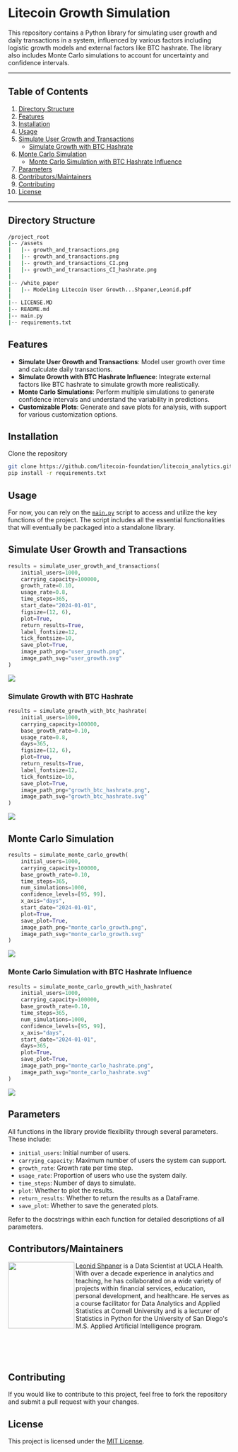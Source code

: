 # Litecoin Growth Simulation

This repository contains a Python library for simulating user growth and daily transactions in a system, influenced by various factors including logistic growth models and external factors like BTC hashrate. The library also includes Monte Carlo simulations to account for uncertainty and confidence intervals.

---
## Table of Contents

1. [Directory Structure](#directory-structure)
2. [Features](#features)
3. [Installation](#installation)
4. [Usage](#usage)
5. [Simulate User Growth and Transactions](#simulate-user-growth-and-transactions)
    - [Simulate Growth with BTC Hashrate](#simulate-growth-with-btc-hashrate)
6. [Monte Carlo Simulation](#monte-carlo-simulation)
    - [Monte Carlo Simulation with BTC Hashrate Influence](#monte-carlo-simulation-with-btc-hashrate-influence)
7. [Parameters](#parameters)
8. [Contributors/Maintainers](#contributorsmaintainers)
9. [Contributing](#contributing)
10. [License](#license)
---

## Directory Structure

```bash
/project_root
|-- /assets
|   |-- growth_and_transactions.png
|   |-- growth_and_transactions.png
|   |-- growth_and_transactions_CI.png
|   |-- growth_and_transactions_CI_hashrate.png
|
|-- /white_paper
|   |-- Modeling Litecoin User Growth...Shpaner,Leonid.pdf
|
|-- LICENSE.MD
|-- README.md
|-- main.py
|-- requirements.txt
```

## Features

- **Simulate User Growth and Transactions**: Model user growth over time and calculate daily transactions.
- **Simulate Growth with BTC Hashrate Influence**: Integrate external factors like BTC hashrate to simulate growth more realistically.
- **Monte Carlo Simulations**: Perform multiple simulations to generate confidence intervals and understand the variability in predictions.
- **Customizable Plots**: Generate and save plots for analysis, with support for various customization options.

## Installation

Clone the repository

```bash
git clone https://github.com/litecoin-foundation/litecoin_analytics.git
pip install -r requirements.txt
```

## Usage 

For now, you can rely on the [`main.py`](https://github.com/litecoin-foundation/litecoin_analytics/blob/main/main.py) script to access and utilize the key functions of the project. The script includes all the essential functionalities that will eventually be packaged into a standalone library.


## Simulate User Growth and Transactions

```python
results = simulate_user_growth_and_transactions(
    initial_users=1000,
    carrying_capacity=100000,
    growth_rate=0.10,
    usage_rate=0.8,
    time_steps=365,
    start_date="2024-01-01",
    figsize=(12, 6),
    plot=True,
    return_results=True,
    label_fontsize=12,
    tick_fontsize=10,
    save_plot=True,
    image_path_png="user_growth.png",
    image_path_svg="user_growth.svg"
)
```

![](https://drive.google.com/uc?export=view&id=1-0Nn_AGfnoYHKgSImkdSuHW_VtLtqKQJ)

### Simulate Growth with BTC Hashrate

```python
results = simulate_growth_with_btc_hashrate(
    initial_users=1000,
    carrying_capacity=100000,
    base_growth_rate=0.10,
    usage_rate=0.8,
    days=365,
    figsize=(12, 6),
    plot=True,
    return_results=True,
    label_fontsize=12,
    tick_fontsize=10,
    save_plot=True,
    image_path_png="growth_btc_hashrate.png",
    image_path_svg="growth_btc_hashrate.svg"
)
```

![](https://drive.google.com/uc?export=view&id=1FNqnVfpZ3ghvngYA_lOEfqExAEPgvjdy)


## Monte Carlo Simulation

```python
results = simulate_monte_carlo_growth(
    initial_users=1000,
    carrying_capacity=100000,
    base_growth_rate=0.10,
    time_steps=365,
    num_simulations=1000,
    confidence_levels=[95, 99],
    x_axis="days",
    start_date="2024-01-01",
    plot=True,
    save_plot=True,
    image_path_png="monte_carlo_growth.png",
    image_path_svg="monte_carlo_growth.svg"
)
```

![](https://drive.google.com/uc?export=view&id=1-9os5P6T4MlExUitSSRvrXJ2oaEUlD30)

### Monte Carlo Simulation with BTC Hashrate Influence

```python
results = simulate_monte_carlo_growth_with_hashrate(
    initial_users=1000,
    carrying_capacity=100000,
    base_growth_rate=0.10,
    time_steps=365,
    num_simulations=1000,
    confidence_levels=[95, 99],
    x_axis="days",
    start_date="2024-01-01",
    days=365,
    plot=True,
    save_plot=True,
    image_path_png="monte_carlo_hashrate.png",
    image_path_svg="monte_carlo_hashrate.svg"
)
```

![](https://drive.google.com/uc?export=view&id=1-BArBGaAgavVPel1U3iX-XZukXSjX_r4)


## Parameters

All functions in the library provide flexibility through several parameters. These include:

- `initial_users`: Initial number of users.  
- `carrying_capacity`: Maximum number of users the system can support.  
- `growth_rate`: Growth rate per time step.  
- `usage_rate`: Proportion of users who use the system daily.  
- `time_steps`: Number of days to simulate.  
- `plot`: Whether to plot the results.  
- `return_results`: Whether to return the results as a DataFrame.  
- `save_plot`: Whether to save the generated plots.

Refer to the docstrings within each function for detailed descriptions of all parameters.


## Contributors/Maintainers

<img align="left" width="150" height="150" src="https://www.leonshpaner.com/author/leon-shpaner/avatar_hu48de79c369d5f7d4ff8056a297b2c4c5_1681850_270x270_fill_q90_lanczos_center.jpg">

[Leonid Shpaner](https://github.com/lshpaner) is a Data Scientist at UCLA Health. With over a decade experience in analytics and teaching, he has collaborated on a wide variety of projects within financial services, education, personal development, and healthcare. He serves as a course facilitator for Data Analytics and Applied Statistics at Cornell University and is a lecturer of Statistics in Python for the University of San Diego's M.S. Applied Artificial Intelligence program.  

<br>
<br>
<br>

## Contributing

If you would like to contribute to this project, feel free to fork the repository and submit a pull request with your changes.

## License

This project is licensed under the [MIT License](https://github.com/litecoin-foundation/litecoin_analytics/blob/main/LICENSE.MD).
